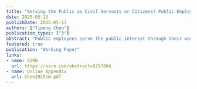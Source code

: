 ```yaml
---
title: "Serving the Public as Civil Servants or Citizens? Public Employees’ Exposure to Public Participation, Job Satisfaction, and Volunteering"
date: 2025-05-13
publishDate: 2025-05-13
authors: ["Tipeng Chen"]
publication_types: ["3"]
abstract: "Public employees serve the public interest through their work and often extend this commitment through volunteerism. However, it remains unclear what motivates them to volunteer when their professional roles already fulfill intrinsic prosocial motivations. This article examines how public sector workplace experiences, specifically exposure to public participation and job satisfaction, shape volunteering. Using a survey of local government managers in the U.S., this article finds that public employees’ exposure to public participation is positively associated with their volunteering. Job satisfaction increases the probability of non-volunteers becoming volunteers. Additionally, job satisfaction weakens the positive relationship between public participation exposure and volunteering."
featured: true
publication: "Working Paper"
links: 
- name: SSRN
  url: https://ssrn.com/abstract=5297866
- name: Online Appendix
  url: Chen2025sm.pdf
---
```


